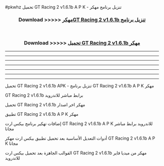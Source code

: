 #pkwhz تحميل GT Racing 2 v1.6.1b A P K - تنزيل برنامج مهكر



<div align="center">
<h3>Download >>>>> <a href="https://runaway1.web.app/?sq=GT Racing 2 v1.6.1b">مهكرGT Racing 2 v1.6.1b تنزيل برنامج</a></h3><br>

<h3>Download >>>>> <a href="https://runaway1.web.app/?sq=GT Racing 2 v1.6.1b">تحميل GT Racing 2 v1.6.1b مهكر</a></h3>
</div>


----------------------------------------------------------

----------------------------------------------------------

----------------------------------------------------------

----------------------------------------------------------

----------------------------------------------------------

----------------------------------------------------------

----------------------------------------------------------

تحميل GT Racing 2 v1.6.1b APK - تنزيل برنامج GT Racing 2 v1.6.1b A P K مهكر

GT Racing 2 v1.6.1b برابط مباشر للاندرويد

تحميل GT Racing 2 v1.6.1b مهكر اخر اصدار

تطبيق GT Racing 2 v1.6.1b A P K مهكر

إضافات تهكير برنامج بيكس ارت GT Racing 2 v1.6.1b A P K للاندرويد برابط مباشر مجانا

أدوات التعديل الأساسية بعد تحميل تطبيق بيكس ارت مهكر GT Racing 2 v1.6.1b A P K مجانا

القوالب الجاهزة بعد تحميل بيكس ارت GT Racing 2 v1.6.1b مهكر من ميديا فاير للاندرويد


